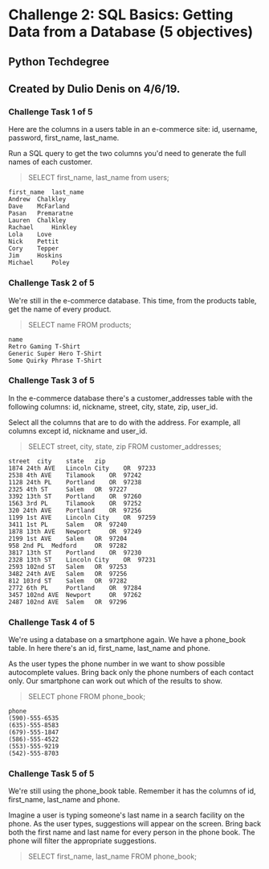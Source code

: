 # Challenge 2: SQL Basics: Getting Data from a Database (5 objectives)
## Python Techdegree
## Created by Dulio Denis on 4/6/19.

### Challenge Task 1 of 5
Here are the columns in a users table in an e-commerce site: id, username, password, first_name, last_name.

Run a SQL query to get the two columns you'd need to generate the full names of each customer.

> SELECT first_name, last_name from users;
```
first_name 	last_name
Andrew 	Chalkley
Dave 	McFarland
Pasan 	Premaratne
Lauren 	Chalkley
Rachael 	Hinkley
Lola 	Love
Nick 	Pettit
Cory 	Tepper
Jim 	Hoskins
Michael 	Poley
```

### Challenge Task 2 of 5

We're still in the e-commerce database. This time, from the products table, get the name of every product.

> SELECT name FROM products;

``` 
name
Retro Gaming T-Shirt
Generic Super Hero T-Shirt
Some Quirky Phrase T-Shirt
```

### Challenge Task 3 of 5

In the e-commerce database there's a customer_addresses table with the following columns: id, nickname, street, city, state, zip, user_id.

Select all the columns that are to do with the address. For example, all columns except id, nickname and user_id.

> SELECT street, city, state, zip FROM customer_addresses;
```
street 	city 	state 	zip
1874 24th AVE 	Lincoln City 	OR 	97233
2538 4th AVE 	Tilamook 	OR 	97242
1128 24th PL 	Portland 	OR 	97238
2325 4th ST 	Salem 	OR 	97227
3392 13th ST 	Portland 	OR 	97260
1563 3rd PL 	Tilamook 	OR 	97252
320 24th AVE 	Portland 	OR 	97256
1199 1st AVE 	Lincoln City 	OR 	97259
3411 1st PL 	Salem 	OR 	97240
1878 13th AVE 	Newport 	OR 	97249
2199 1st AVE 	Salem 	OR 	97204
958 2nd PL 	Medford 	OR 	97282
3817 13th ST 	Portland 	OR 	97230
2328 13th ST 	Lincoln City 	OR 	97231
2593 102nd ST 	Salem 	OR 	97253
3482 24th AVE 	Salem 	OR 	97256
812 103rd ST 	Salem 	OR 	97282
2772 6th PL 	Portland 	OR 	97284
3457 102nd AVE 	Newport 	OR 	97262
2487 102nd AVE 	Salem 	OR 	97296
```

### Challenge Task 4 of 5

We're using a database on a smartphone again. We have a phone_book table. In here there's an id, first_name, last_name and phone.

As the user types the phone number in we want to show possible autocomplete values. Bring back only the phone numbers of each contact only. Our smartphone can work out which of the results to show.

> SELECT phone FROM phone_book;
```
phone
(590)-555-6535
(635)-555-8583
(679)-555-1847
(586)-555-4522
(553)-555-9219
(542)-555-8703
```

### Challenge Task 5 of 5

We're still using the phone_book table. Remember it has the columns of id, first_name, last_name and phone.

Imagine a user is typing someone's last name in a search facility on the phone. As the user types, suggestions will appear on the screen. Bring back both the first name and last name for every person in the phone book. The phone will filter the appropriate suggestions.

> SELECT first_name, last_name FROM phone_book;
